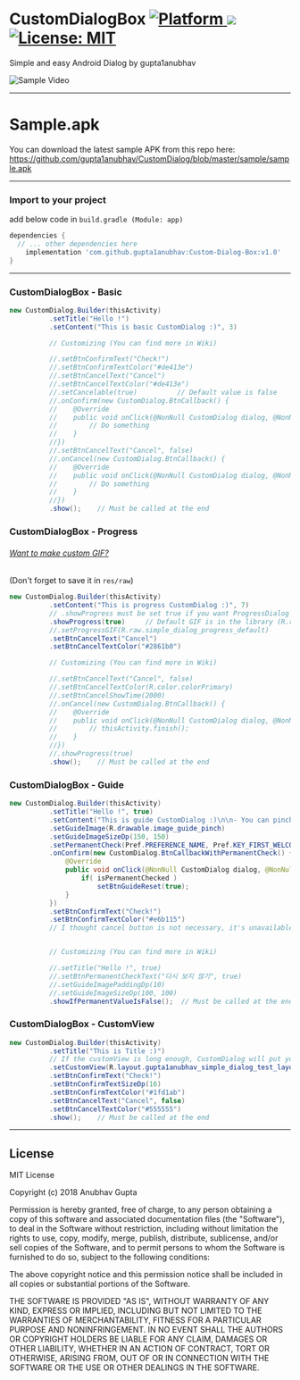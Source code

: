 # CustomDialogBox [![Platform](https://img.shields.io/badge/Platform-Android-green.svg) ]() [![](https://jitpack.io/v/gupta1anubhav/Custom-Dialog-Box.svg)](https://jitpack.io/#gupta1anubhav/Custom-Dialog-Box) [![License: MIT](https://img.shields.io/badge/License-MIT-blue.svg)](https://opensource.org/licenses/MIT)


Simple and easy Android Dialog by gupta1anubhav

![Sample Video](https://thumbs.gfycat.com/PowerlessTameCassowary-size_restricted.gif)

---
# Sample.apk
You can download the latest sample APK from this repo here: https://github.com/gupta1anubhav/CustomDialog/blob/master/sample/sample.apk

---
### Import to your project
add below code in `build.gradle (Module: app)`
```gradle
dependencies {
  // ... other dependencies here
    implementation 'com.github.gupta1anubhav:Custom-Dialog-Box:v1.0'
}
```
---

### CustomDialogBox - Basic

```java
new CustomDialog.Builder(thisActivity)
          .setTitle("Hello !")
          .setContent("This is basic CustomDialog :)", 3)

          // Customizing (You can find more in Wiki)

          //.setBtnConfirmText("Check!")
          //.setBtnConfirmTextColor("#de413e")
          //.setBtnCancelText("Cancel")
          //.setBtnCancelTextColor("#de413e")
          //.setCancelable(true)          // Default value is false
          //.onConfirm(new CustomDialog.BtnCallback() {
          //    @Override
          //    public void onClick(@NonNull CustomDialog dialog, @NonNull CustomDialog.BtnAction which) {
          //        // Do something
          //    }
          //})
          //.setBtnCancelText("Cancel", false)
          //.onCancel(new CustomDialog.BtnCallback() {
          //    @Override
          //    public void onClick(@NonNull CustomDialog dialog, @NonNull CustomDialog.BtnAction which) {
          //        // Do something
          //    }
          //})
          .show();    // Must be called at the end
```


### CustomDialogBox - Progress

###### [Want to make custom GIF?](https://loading.io/)
(Don't forget to save it in `res/raw`)
```java
new CustomDialog.Builder(thisActivity)
          .setContent("This is progress CustomDialog :)", 7)
          // .showProgress must be set true if you want ProgressDialog
          .showProgress(true)     // Default GIF is in the library (R.raw.simple_dialog_progress_default)
          //.setProgressGIF(R.raw.simple_dialog_progress_default)
          .setBtnCancelText("Cancel")
          .setBtnCancelTextColor("#2861b0")

          // Customizing (You can find more in Wiki)

          //.setBtnCancelText("Cancel", false)
          //.setBtnCancelTextColor(R.color.colorPrimary)
          //.setBtnCancelShowTime(2000)
          //.onCancel(new CustomDialog.BtnCallback() {
          //    @Override
          //    public void onClick(@NonNull CustomDialog dialog, @NonNull CustomDialog.BtnAction which) {
          //        // thisActivity.finish();
          //    }
          //})
          //.showProgress(true)
          .show();    // Must be called at the end
```


### CustomDialogBox - Guide

```java
new CustomDialog.Builder(thisActivity)
          .setTitle("Hello !", true)
          .setContent("This is guide CustomDialog :)\n\n- You can pinch the view !")
          .setGuideImage(R.drawable.image_guide_pinch)
          .setGuideImageSizeDp(150, 150)
          .setPermanentCheck(Pref.PREFERENCE_NAME, Pref.KEY_FIRST_WELCOME)
          .onConfirm(new CustomDialog.BtnCallbackWithPermanentCheck() {
              @Override
              public void onClick(@NonNull CustomDialog dialog, @NonNull CustomDialog.BtnAction which, boolean isPermanentChecked) {
                  if( isPermanentChecked )
                      setBtnGuideReset(true);
              }
          })
          .setBtnConfirmText("Check!")
          .setBtnConfirmTextColor("#e6b115")
          // I thought cancel button is not necessary, it's unavailable unless there're requests


          // Customizing (You can find more in Wiki)

          //.setTitle("Hello !", true)
          //.setBtnPermanentCheckText("다시 보지 않기", true)
          //.setGuideImagePaddingDp(10)
          //.setGuideImageSizeDp(100, 100)
          .showIfPermanentValueIsFalse();  // Must be called at the end (if permanentCheck is necessary)
```


### CustomDialogBox - CustomView

```java
new CustomDialog.Builder(thisActivity)
          .setTitle("This is Title :)")
          // If the customView is long enough, CustomDialog will put your layout in the ScrollView automatically
          .setCustomView(R.layout.gupta1anubhav_simple_dialog_test_layout_custom_long)
          .setBtnConfirmText("Check!")
          .setBtnConfirmTextSizeDp(16)
          .setBtnConfirmTextColor("#1fd1ab")
          .setBtnCancelText("Cancel", false)
          .setBtnCancelTextColor("#555555")
          .show();    // Must be called at the end
```
---

License
-------

   MIT License

   Copyright (c) 2018 Anubhav Gupta

   Permission is hereby granted, free of charge, to any person obtaining a copy
   of this software and associated documentation files (the "Software"), to deal
   in the Software without restriction, including without limitation the rights
   to use, copy, modify, merge, publish, distribute, sublicense, and/or sell
   copies of the Software, and to permit persons to whom the Software is
   furnished to do so, subject to the following conditions:

   The above copyright notice and this permission notice shall be included in all
   copies or substantial portions of the Software.

   THE SOFTWARE IS PROVIDED "AS IS", WITHOUT WARRANTY OF ANY KIND, EXPRESS OR
   IMPLIED, INCLUDING BUT NOT LIMITED TO THE WARRANTIES OF MERCHANTABILITY,
   FITNESS FOR A PARTICULAR PURPOSE AND NONINFRINGEMENT. IN NO EVENT SHALL THE
   AUTHORS OR COPYRIGHT HOLDERS BE LIABLE FOR ANY CLAIM, DAMAGES OR OTHER
   LIABILITY, WHETHER IN AN ACTION OF CONTRACT, TORT OR OTHERWISE, ARISING FROM,
   OUT OF OR IN CONNECTION WITH THE SOFTWARE OR THE USE OR OTHER DEALINGS IN THE
   SOFTWARE.